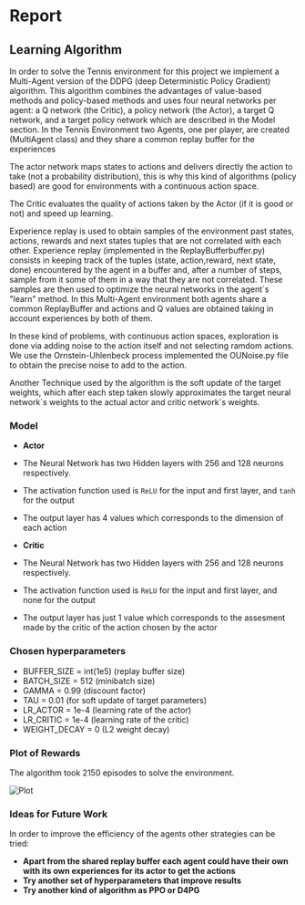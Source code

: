 [//]: # (Image References)

# Report

## Learning Algorithm

In order to solve the Tennis environment for this project we implement a Multi-Agent version of the DDPG (deep Deterministic Policy Gradient) algorithm. This algorithm combines the advantages of value-based methods and policy-based methods and uses four neural networks per agent: a Q network (the Critic), a policy network (the Actor), a target Q network, and a target policy 
network which are described in the Model section. In the Tennis Environment two Agents, one per player, are created (MultiAgent class) and they share a common replay buffer for the experiences

The actor network maps states to actions and delivers directly the action to take (not a probability distribution), 
this is why this kind of algorithms (policy based) are good for environments with a continuous action space.

The Critic evaluates the quality of actions taken by the Actor (if it is good or not) and speed up learning.

Experience replay is used to obtain samples of the environment past states, actions, rewards and next states tuples 
that are not correlated with each other. Experience replay (implemented in the ReplayBufferbuffer.py) consists in keeping track of the tuples (state, action,reward, next state, done) encountered by the agent in a buffer and, after a number of steps, sample from it some of them in a way that they are not correlated. These samples are then used to optimize the neural networks in the agent´s "learn" method. In this Multi-Agent environment both agents share a common ReplayBuffer and actions and Q values are obtained taking in account experiences by both of them.

In these kind of problems, with continuous action spaces, exploration is done via adding noise to the action itself and
not selecting ramdom actions. We use the Ornstein-Uhlenbeck process implemented the OUNoise.py file to obtain the 
precise noise to add to the action.

Another Technique used by the algorithm is the soft update of the target weights, which after each step taken slowly
approximates the target neural network´s weights to the actual actor and critic network´s weights.
  
### Model

* **Actor**

* The Neural Network has two Hidden layers with 256 and 128 neurons respectively.
* The activation function used is `ReLU` for the input and first layer, and `tanh` for the output
* The output layer has 4 values which corresponds to the dimension of each action

* **Critic**

* The Neural Network has two Hidden layers with 256 and 128 neurons respectively.
* The activation function used is `ReLU` for the input and first layer, and none for the output
* The output layer has just 1 value which corresponds to the assesment made by the critic of the action chosen 
by the actor

### Chosen hyperparameters

* BUFFER_SIZE = int(1e5)    (replay buffer size)
* BATCH_SIZE = 512          (minibatch size)
* GAMMA = 0.99              (discount factor)
* TAU = 0.01                (for soft update of target parameters)
* LR_ACTOR = 1e-4           (learning rate of the actor)
* LR_CRITIC = 1e-4          (learning rate of the critic)
* WEIGHT_DECAY = 0          (L2 weight decay)

### Plot of Rewards

The algorithm took 2150 episodes to solve the environment.

![Plot](scores.png)

### Ideas for Future Work

In order to improve the efficiency of the agents other strategies can be tried:

* **Apart from the shared replay buffer each agent could have their own with its own experiences for its actor to get the actions**
* **Try another set of hyperparameters that improve results**
* **Try another kind of algorithm as PPO or D4PG**